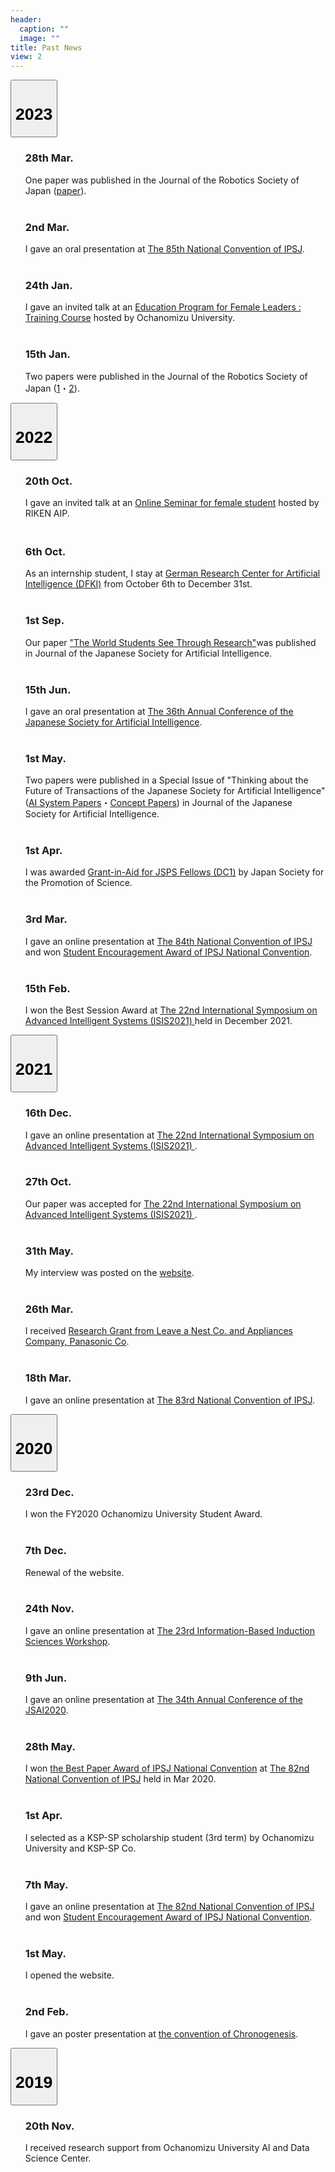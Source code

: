 ```yaml
---
header:
  caption: ""
  image: ""
title: Past News
view: 2
---
```

<div class="footerFixed" id="newspage">
<div class="acordion" id="accordionTalks">

<div class="card">
  <button class="btn btn-link" type="button" data-toggle="collapse" data-target="#collapse2023" aria-expanded="false" aria-controls="collapse2023">
    <div class="card-header" id="heading2023">
      <h1 class="mb-0">
        2023
      </h1>
    </div>
  </button>  
  <div id="collapse2023" class="collapse" aria-labelledby="heading2023" data-parent="#accordionTalks">
    <div class="card-body">
      <ol>
      <h3>28th Mar.</h3>
      One paper was published in the Journal of the Robotics Society of Japan (<a href="https://doi.org/10.7210/jrsj.41.149">paper</a>).
      <br><br>
      <h3>2nd Mar.</h3>
      I gave an oral presentation at <a href="https://www.ipsj.or.jp/event/taikai/85/index.html">The 85th National Convention of IPSJ</a>.
      <br><br>
      <h3>24th Jan.</h3>
      I gave an invited talk at an <a href="https://www.cf.ocha.ac.jp/igl/j/menu/leadership/groupingmenu/lecture/acajojissen2022.html">Education Program for Female Leaders : Training Course</a> hosted by Ochanomizu University. 
      <br><br>
      <h3>15th Jan.</h3>
      Two papers were published in the Journal of the Robotics Society of Japan (<a href="https://doi.org/10.7210/jrsj.41.44">1</a>・<a href="https://doi.org/10.7210/jrsj.41.46">2</a>).
      </ol>
    </div>
  </div>
</div>

<div class="card">
  <button class="btn btn-link" type="button" data-toggle="collapse" data-target="#collapse2022" aria-expanded="false" aria-controls="collapse2022">
    <div class="card-header" id="heading2022">
      <h1 class="mb-0">
        2022
      </h1>
    </div>
  </button>  
  <div id="collapse2022" class="collapse" aria-labelledby="heading2022" data-parent="#accordionTalks">
    <div class="card-body">
      <ol>
        <h3>20th Oct.</h3>
        I gave an invited talk at an <a href="https://aip.riken.jp/sympo/surijohoai-female-students-seminar/?lang=ja">Online Seminar for female student</a> hosted by RIKEN AIP. <a class="fa-brands fa-youtube" href="https://www.youtube.com/watch?v=RxtTYodFPlo" target="new"></a>  <a class="fa-solid fa-book-open" href="https://aip.riken.jp/sympo/1st_seminar_report/?lang=ja" target="new"></a>
        <br>
        <h3><br>6th Oct.</h3>
        As an internship student, I stay at <a href="https://www.dfki.de/en/web">German Research Center for Artificial Intelligence (DFKI)</a> from October 6th to December 31st.
        <br><br>
        <h3>1st Sep.</h3>
        Our paper <a href="https://doi.org/10.11517/jjsai.37.5_640">"The World Students See Through Research"</a>was published in Journal of the Japanese Society for Artificial Intelligence.
        <br><br>
        <h3>15th Jun.</h3>
        I gave an oral presentation at <a  href="https://www.ai-gakkai.or.jp/jsai2022/en">The 36th Annual Conference of the Japanese Society for Artificial Intelligence</a>.
        <br><br>
        <h3>1st May.</h3>
        Two papers were published in a Special Issue of "Thinking about the Future of Transactions of the Japanese Society for Artificial Intelligence" (<a href="https://doi.org/10.11517/jjsai.37.3_323">AI System Papers</a>・<a href="https://doi.org/10.11517/jjsai.37.3_329">Concept Papers</a>) in Journal of the Japanese Society for Artificial Intelligence.
        <br><br>
        <h3>1st Apr.</h3>
        I was awarded <a href="https://kaken.nii.ac.jp/en/grant/KAKENHI-PROJECT-22J21786/">Grant-in-Aid for JSPS Fellows (DC1)</a> by Japan Society for the Promotion of Science.
        <br><br>
        <h3>3rd Mar.</h3>
        I gave an online presentation at <a href="https://www.ipsj.or.jp/event/taikai/84/index.html">The 84th National Convention of IPSJ</a> and won <a href="http://www.ipsj.or.jp/award/taikaigakusei.html">Student Encouragement Award of IPSJ National Convention</a>.
        <br><br>
        <h3>15th Feb.</h3>
        I won the Best Session Award at <a href="http://isis2021.org">The 22nd International Symposium on Advanced Intelligent Systems (ISIS2021) </a> held in December 2021.
      </ol>
    </div>
  </div>
</div>

<div class="card">
  <button class="btn btn-link" type="button" data-toggle="collapse" data-target="#collapse2021" aria-expanded="false" aria-controls="collapse2021">
    <div class="card-header" id="heading2021">
      <h1 class="mb-0">
        2021
      </h1>
    </div>
  </button>  
  <div id="collapse2021" class="collapse" aria-labelledby="heading2021" data-parent="#accordionTalks">
    <div class="card-body">
      <ol>
      <h3>16th Dec.</h3>
        I gave an online presentation at <a href="http://isis2021.org">The 22nd International Symposium on Advanced Intelligent Systems (ISIS2021) </a>.
      <br><br>
      <h3>27th Oct.</h3>
      Our paper was accepted for <a href="http://isis2021.org">The 22nd International Symposium on Advanced Intelligent Systems (ISIS2021) </a>.
      <br><br>
      <h3>31th May.</h3>
      My interview was posted on the <a href="https://r.lne.st/2021/50-kuroda/">website</a>.
      <br><br>
      <h3>26th Mar.</h3>
      I received <a href="https://r.lne.st/2021/03/26/50th_panasonic_result/">Research Grant from Leave a Nest Co. and Appliances Company, Panasonic Co</a>.
      <br><br>
      <h3>18th Mar.</h3>
      I gave an online presentation at <a href="https://www.ipsj.or.jp/event/taikai/83/index.html">The 83rd National Convention of IPSJ</a>.
      </ol>
    </div>
  </div>
</div>

<div class="card">
<button class="btn btn-link" type="button" data-toggle="collapse" data-target="#collapse2020" aria-expanded="false" aria-controls="collapse2020">
    <div class="card-header" id="heading2020">
      <h1 class="mb-0">
        2020
      </h1>
    </div>
  </button>  
  <div id="collapse2020" class="collapse" aria-labelledby="heading2020" data-parent="#accordionTalks">
    <div class="card-body">
      <ol>
      <h3>23rd Dec.</h3>
      I won the FY2020 Ochanomizu University Student Award.
      <br><br>
      <h3>7th Dec.</h3>
      Renewal of the website.
      <br><br>
      <h3>24th Nov.</h3>
      I gave an online presentation at <a href="https://ibisml.org/ibis2020/">The 23rd Information-Based Induction Sciences Workshop</a>.
      <br><br>
      <h3>9th Jun.</h3>
      I gave an online presentation at <a href="https://www.ai-gakkai.or.jp/jsai2020/">The 34th Annual Conference of the JSAI2020</a>.
      <br><br>
      <h3>28th May.</h3>
      I won <a href="http://www.ipsj.or.jp/award/taikaiyusyu.html">the Best Paper Award of IPSJ National Convention</a> at <a href="https://www.ipsj.or.jp/event/taikai/82/index.html">The 82nd National Convention of IPSJ</a> held in Mar 2020.
      <br><br>
      <h3>1st Apr.</h3>
      I selected as a KSP-SP scholarship student (3rd term) by Ochanomizu University and KSP-SP Co.
      <br><br>
      <h3>7th May.</h3>
      I gave an online presentation at <a href="https://www.ipsj.or.jp/event/taikai/82/index.html">The 82nd National Convention of IPSJ</a> and won <a href="http://www.ipsj.or.jp/award/taikaigakusei.html">Student Encouragement Award of IPSJ National Convention</a>.
      <br><br>
      <h3>1st May.</h3>
      I opened the website.
      <br><br>
      <h3>2nd Feb.</h3>
      I gave an poster presentation at <a href="https://www.chronogenesis.org">the convention of Chronogenesis</a>.
      </ol>
    </div>
  </div>
</div>

<div class="card">
  <button class="btn btn-link" type="button" data-toggle="collapse" data-target="#collapse2019" aria-expanded="false" aria-controls="collapse2019">
    <div class="card-header" id="heading2019">
      <h1 class="mb-0">
        2019
      </h1>
    </div>
  </button>  
  <div id="collapse2019" class="collapse" aria-labelledby="heading2019" data-parent="#accordionTalks">
    <div class="card-body">
      <ol>
      <h3>20th Nov.</h3>
      I received research support from Ochanomizu University AI and Data Science Center.
      </ol>
    </div>
  </div>
</div>
</div>
